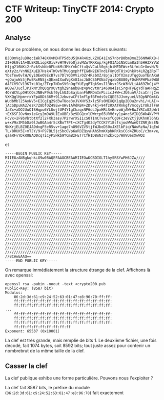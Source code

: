 # CTF Writeup: TinyCTF 2014: Crypto 200

## Analyse

Pour ce problème, on nous donne les deux fichiers suivants:

    BJQOmVgJuDRqciWk748XXvMDHTP5dbU5jK4R4KzLkZXE41EnS7nbrB0bmBmuZ56NMARX8+X48xFQ
    ZI+Dk8v1A+QLERQLiopR0ivFvHT9v9oOjavMZwTRKKop/kgFOIAb1N5CLm8aIh5HH3XYVaSQMyie
    H1jg216NKi2rRzkSsbNe0FUokMi3MkYmbCftuQsVCaLV0gkjbiMFDEWs+BLfmLG+OovN/5iRx3Pa
    oXty2z/VnNK2XuED7Hsk4TWOvhTMuGgxphffEGdN2EKTnd1FXnQdT8jxQhkXt4LRZgZRpTlpKKlG
    Ybzfnw0vlW/GyiOEeO9EcB7vs7DlYQ3VVi/OZr4RsbXZ/8pjalIDfXzmzUTqgQuoTEnAKuKb0t4/
    +gOujwWz5jPw8RxRNSjxQExmIXudVgXm8IacJb8CS5PONa7yqxbQ8U80yFDsHRPHPka9WGhpA79j
    dAFCV5CV19KT+L01q/ZTcp7NDoSVSnOgfYUEygPTqkSmsI13bs+JScW3HVLiAA69ZhCj4Y9/c55J
    WOBw7JuclJPJkNY3hQ0qrXUvtghZ9nanb8Hz4pVqvt0r2460n4isC5rgHTyEgYdTaAPHqZ5h6eTZ
    4QrWCVLpOHtCQsJNBvP9skf0yLhUJbSajbanFhRKDmInPLcicJ+W+cJU6unV/JsaCrrjCvnaSa92
    VXKQglHpm+rxYFpABDt86M+91JzbwzwCFtlmFlpfBFmds9zCQEE5JJvmyueLV5QpNFGmkCwYt3GX
    WUdbMbl25AyNV5+EICgIg29d3wTUoe3yJVXHYS3xlz5Fs0MEXQK1qQp2DOu2nvhi/+LAI+4+5fOW
    jAcSDpuNA2/ezK7Z8bfOZ49Ew+UHv1AVdRB4+ZDv4kj+94fzRXATRnkgfVmcqy1YUkJlFn068iCD
    JaZx+aDO2UuQISHqpu6YLUwjtUP4Y1gCkaqxNP6oLJpxHRLSvBnvoWjAW+BwJYRCxG2pWrbx2/W+
    +EX6SFJOvNox1eGcy2mDW9UIEu8BF/8z9DGQcvlDWctp65URM6+y1y4nc6VIDQSWk4kVPYMb5gB5
    FcVx+IF9bVbtbtXf2l2FXk3asy7P2rwrXSI1cS0TImCTvaxsfCg0Fc3eVZtjjUKhnKl6hCwBv4i9
    w+xV9x3M5bDa0lJwBGAa4rScXBoT7Pt+cXCTg4K3dyTCCK7Y18sfsjooWWweQ7ZNRjNsENrhgUb6
    9NXrjELBZ0EJA9dvgP3eR5vv+1age7nO96VZV5tjfWJbeD50xJXElbFiqYNAwRzNw/1qEn8WN1f5
    TL/8RUK5E+mTJY/9+F97BL5jcSbcGVp6aRDZQsyHAhShmKXphKRKksCCd4ZRUoC/c3m+ve/lecfl
    qaaRFvYDkR0BAQ0cqTiCyP5Hkb9YCmBzFETrCfH1D8oN37nZkxCp7WmVUesXwWQz

et 

    -----BEGIN PUBLIC KEY-----
    MIIEUzANBgkqhkiG9w0BAQEFAAOCBEAAMIIEOwKCBDIGLT1hySRSYwFH6JZw////
    ////////////////////////////////////////////////////////////////
    ////////////////////////////////////////////////////////////////
    ////////////////////////////////////////////////////////////////
    ////////////////////////////////////////////////////////////////
    ////////////////////////////////////////////////////////////////
    ////////////////////////////////////////////////////////////////
    ////////////////////////////////////////////////////////////////
    ////////////////////////////////////////////////////////////////
    ////////////////////////////////////////////////////////////////
    ////////////////////////////////////////////////////////////////
    ////////////////////////////////////////////////////////////////
    ////////////////////////////////////////////////////////////////
    ////////////////////////////////////////////////////////////////
    ////////////////////////////////////////////////////////////////
    ////////////////////////////////////////////////////////////////
    ////////////////////////////////////////////////////////////////
    ////////////////////////////////////////////////////////////////
    ////////////////////////////////////////////////////////////////
    ////////////////////////////////////////////////////////////////
    ////////////////////////////////////////////////////////////////
    ////////////////////////////////////////////////////////////////
    ////////////////////////////////////////////////////////////////
    //8CAwEAAQ==
    -----END PUBLIC KEY-----

On remarque immédiatement la structure étrange de la clef. Affichons là avec openssl:

    openssl rsa -pubin -noout -text <crypto200.pub
    Public-Key: (8587 bit)
    Modulus:
        06:2d:3d:61:c9:24:52:63:01:47:e8:96:70:ff:ff:
        ff:ff:ff:ff:ff:ff:ff:ff:ff:ff:ff:ff:ff:ff:ff:
        ff:ff:ff:ff:ff:ff:ff:ff:ff:ff:ff:ff:ff:ff:ff:
    ...
        ff:ff:ff:ff:ff:ff:ff:ff:ff:ff:ff:ff:ff:ff:ff:
        ff:ff:ff:ff:ff:ff:ff:ff:ff:ff:ff:ff:ff:ff:ff:
        ff:ff:ff:ff:ff:ff:ff:ff:ff:ff:ff:ff:ff:ff:ff:
        ff:ff:ff:ff:ff:ff:ff:ff:ff
    Exponent: 65537 (0x10001)
    

La clef est très grande, mais remplie de bits 1. Le deuxième fichier, une fois décodé, fait 1074 bytes, soit 8592 bits; tout juste assez pour contenir un nombrebrut de la même taille de la clef.

## Casser la clef

La clef publique exhibe une forme particulière. Pouvons nous l'exploiter ?

La clef fait 8587 bits, le préfixe du module (`06:2d:3d:61:c9:24:52:63:01:47:e8:96:70`) fait exactement 

